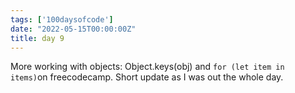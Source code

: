 ```yaml
---
tags: ['100daysofcode']
date: "2022-05-15T00:00:00Z"
title: day 9
---
```


More working with objects: Object.keys(obj) and ```for (let item in items)```on freecodecamp. <!--more--> Short update as I was out the whole day. 